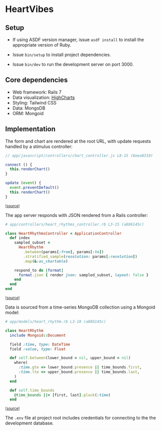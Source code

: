 # HeartVibes

## Setup

- If using ASDF version manager, issue `asdf install` to install the appropriate
  version of Ruby.

- Issue `bin/setup` to install project dependencies.

- Issue `bin/dev` to run the development server on port 3000.

## Core dependencies

- Web framework: Rails 7
- Data visualization: [HighCharts](https://www.highcharts.com)
- Styling: Tailwind CSS
- Data: MongoDB
- ORM: Mongoid

## Implementation

The form and chart are rendered at the root URL, with update requests handled by
a stimulus controller:

```js
// app/javascript/controllers/chart_controller.js L8-15 (8eea8310)

connect () {
  this.renderChart()
}

update (event) {
  event.preventDefault()
  this.renderChart()
}
```
<sup>[[source](https://github.com/jmromer/heart_vibes/blob/8eea8310/app/javascript/controllers/chart_controller.js#L8-L15)]</sup>

The app server responds with JSON rendered from a Rails controller:

```rb
# app/controllers/heart_rhythms_controller.rb L3-15 (a886145c)

class HeartRhythmsController < ApplicationController
  def index
    sampled_subset =
      HeartRhythm
        .between(params[:from], params[:to])
        .stratified_sample(resolution: params[:resolution])
        .map(&:as_chartable)

    respond_to do |format|
      format.json { render json: sampled_subset, layout: false }
    end
  end
end
```
<sup>[[source](https://github.com/jmromer/heart_vibes/blob/a886145c/app/controllers/heart_rhythms_controller.rb#L3-L15)]</sup>

Data is sourced from a time-series MongoDB collection using a Mongoid model:

```rb
# app/models/heart_rhythm.rb L3-18 (a886145c)

class HeartRhythm
  include Mongoid::Document

  field :time, type: DateTime
  field :value, type: Float

  def self.between(lower_bound = nil, upper_bound = nil)
    where(
      :time.gte => lower_bound.presence || time_bounds.first,
      :time.lte => upper_bound.presence || time_bounds.last,
    )
  end

  def self.time_bounds
    @time_bounds ||= [first, last].pluck(:time)
  end
```
<sup>[[source](https://github.com/jmromer/heart_vibes/blob/a886145c/app/models/heart_rhythm.rb#L3-L18)]</sup>

The `.env` file at project root includes credentials for connecting to the the
development database.
